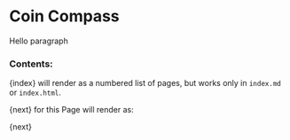 # Coin Compass

Hello paragraph

### Contents:

{index​} will render as a numbered list of pages, but works only in `index.md` or `index.html`.

{next​} for this Page will render as:

{next}